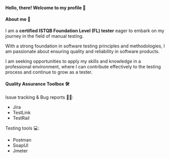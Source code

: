 #### **Hello, there! Welcome to my profile** 👋


#### **About me** 🌱
I am a **certified ISTQB Foundation Level (FL) tester** eager to embark on my journey in the field of manual testing.

With a strong foundation in software testing principles and methodologies, I am passionate about ensuring quality and reliability in software products.



I am seeking opportunities to apply my skills and knowledge in a professional environment, where I can contribute effectively to the testing process and continue to grow as a tester.


#### **Quality Assurance Toolbox** 🛠
Issue tracking & Bug reports 🦠📝:
  - Jira
  - TestLink
  - TestRail

Testing tools 💻:
- Postman
- SoapUI
- Jmeter

<!--
**maciej-siciarski/maciej-siciarski** is a ✨ _special_ ✨ repository because its `README.md` (this file) appears on your GitHub profile.

Here are some ideas to get you started:

- 🔭 I’m currently working on ...
- I’m currently learning ...
- 👯 I’m looking to collaborate on ...
- 🤔 I’m looking for help with ...
- 💬 Ask me about ...
- 📫 How to reach me: ...
- 😄 Pronouns: ...
- ⚡ Fun fact: ...
-->
